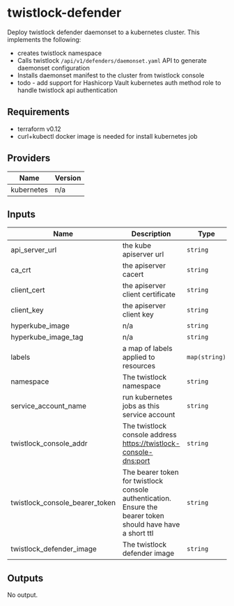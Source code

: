 # twistlock-defender
Deploy twistlock defender daemonset to a kubernetes cluster. This implements the following:

* creates twistlock namespace
* Calls twistlock `/api/v1/defenders/daemonset.yaml` API to generate daemonset configuration
* Installs daemonset manifest to the cluster from twistlock console
* todo - add support for Hashicorp Vault kubernetes auth method role to handle twistlock api authentication

## Requirements

* terraform v0.12
* curl+kubectl docker image is needed for install kubernetes job


## Providers

| Name | Version |
|------|---------|
| kubernetes | n/a |

## Inputs

| Name | Description | Type | Default | Required |
|------|-------------|------|---------|:--------:|
| api\_server\_url | the kube apiserver url | `string` | n/a | yes |
| ca\_crt | the apiserver cacert | `string` | n/a | yes |
| client\_cert | the apiserver client certificate | `string` | n/a | yes |
| client\_key | the apiserver client key | `string` | n/a | yes |
| hyperkube\_image | n/a | `string` | `"rancher/hyperkube"` | no |
| hyperkube\_image\_tag | n/a | `string` | `"v1.17.4-rancher1"` | no |
| labels | a map of labels applied to resources | `map(string)` | `{}` | no |
| namespace | The twistlock namespace | `string` | `"twistlock"` | no |
| service\_account\_name | run kubernetes jobs as this service account | `string` | n/a | yes |
| twistlock\_console\_addr | The twistlock console address <https://twistlock-console-dns:port> | `string` | n/a | yes |
| twistlock\_console\_bearer\_token | The bearer token for twistlock console authentication. Ensure the bearer token should have have a short ttl | `string` | n/a | yes |
| twistlock\_defender\_image | The twistlock defender image | `string` | `""` | no |

## Outputs

No output.
